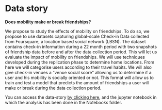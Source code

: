 # Data story 

**Does mobility make or break friendships?**<br>

We propose to study the effects of mobility on friendships. To do so, we propose to use datasets capturing global-scale Check-in Data collected from Foursquare, a location based social network (LBSN). The dataset contains check-in information during a 22 month period with two snapshots of friendship data before and after the data collection period. This will let us evaluate the impact of mobility on friendships. We will use techniques developed during the replication phase to determine home locations. From here we will categorise users according to their travel habits. We will also give check-in venues a “venue social score” allowing us to determine if a user and his mobility is socially oriented or not. This format will allow us to train and test a model that predicts the amount of friendships a user will make or break during the data collection period.

You can access the data-story [by clicking here](shadinaguib.github.io), and the jupyter notebook in which the analysis has been done in the Notebooks folder. 

